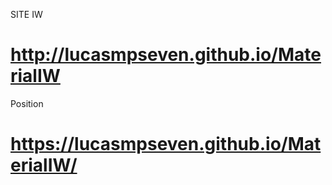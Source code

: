 
SITE IW
# http://lucasmpseven.github.io/MaterialIW

Position
# https://lucasmpseven.github.io/MaterialIW/
